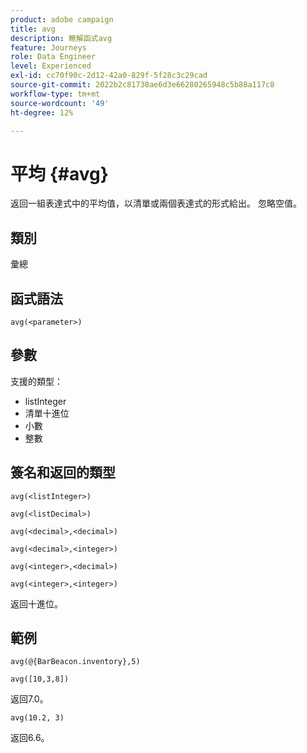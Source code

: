 ```yaml
---
product: adobe campaign
title: avg
description: 瞭解函式avg
feature: Journeys
role: Data Engineer
level: Experienced
exl-id: cc70f90c-2d12-42a0-829f-5f28c3c29cad
source-git-commit: 2022b2c81738ae6d3e66280265948c5b88a117c8
workflow-type: tm+mt
source-wordcount: '49'
ht-degree: 12%

---
```


# 平均 {#avg}

返回一組表達式中的平均值，以清單或兩個表達式的形式給出。 忽略空值。


## 類別

彙總

## 函式語法

`avg(<parameter>)`

## 參數

支援的類型：

* listInteger
* 清單十進位
* 小數
* 整數

## 簽名和返回的類型

`avg(<listInteger>)`

`avg(<listDecimal>)`

`avg(<decimal>,<decimal>)`

`avg(<decimal>,<integer>)`

`avg(<integer>,<decimal>)`

`avg(<integer>,<integer>)`

返回十進位。

## 範例

`avg(@{BarBeacon.inventory},5)`

`avg([10,3,8])`

返回7.0。

`avg(10.2, 3)`

返回6.6。
